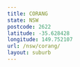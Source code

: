 ```yaml
---
title: CORANG
state: NSW
postcode: 2622
latitude: -35.628428
longitude: 149.752107
url: /nsw/corang/
layout: suburb
---
```


